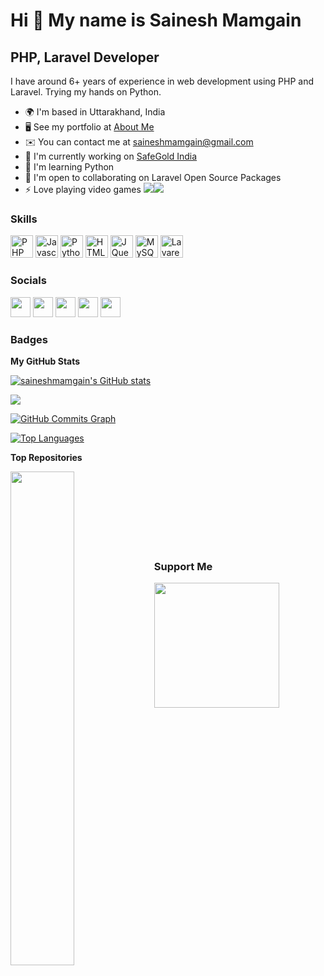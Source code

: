Hi 👋 My name is Sainesh Mamgain
================================

PHP, Laravel Developer
----------------------

I have around 6+ years of experience in web development using PHP and Laravel. Trying my hands on Python.

*   🌍  I'm based in Uttarakhand, India
*   🖥️  See my portfolio at [About Me](http://saineshmamgain.github.io)
*   ✉️  You can contact me at [saineshmamgain@gmail.com](mailto:saineshmamgain@gmail.com)
*   🚀  I'm currently working on [SafeGold India](http://www.safegold.com)
*   🧠  I'm learning Python
*   🤝  I'm open to collaborating on Laravel Open Source Packages
*   ⚡  Love playing video games
<a href="https://www.twitter.com/saineshmamgain" target="_blank" rel="noreferrer"><img
                  src="https://img.shields.io/twitter/follow/saineshmamgain?logo=twitter&style=for-the-badge&color=0891b2&labelColor=1c1917"
                /></a><a href="https://www.github.com/saineshmamgain" target="_blank" rel="noreferrer"><img
                  src="https://img.shields.io/github/followers/saineshmamgain?logo=github&style=for-the-badge&color=0891b2&labelColor=1c1917" /></a>

### Skills
<p align="left">
                                <a href="https://www.php.net/" target="_blank" rel="noreferrer"><img src="https://raw.githubusercontent.com/danielcranney/readme-generator/main/public/icons/skills/php-colored.svg" width="36" height="36" alt="PHP" /></a>
                                <a href="https://developer.mozilla.org/en-US/docs/Web/JavaScript" target="_blank" rel="noreferrer"><img src="https://raw.githubusercontent.com/danielcranney/readme-generator/main/public/icons/skills/javascript-colored.svg" width="36" height="36" alt="Javascript" /></a>
                                <a href="https://www.python.org/" target="_blank" rel="noreferrer"><img src="https://raw.githubusercontent.com/danielcranney/readme-generator/main/public/icons/skills/python-colored.svg" width="36" height="36" alt="Python" /></a>
                                <a href="https://developer.mozilla.org/en-US/docs/Glossary/HTML5" target="_blank" rel="noreferrer"><img src="https://raw.githubusercontent.com/danielcranney/readme-generator/main/public/icons/skills/html5-colored.svg" width="36" height="36" alt="HTML5" /></a>
                                <a href="https://jquery.com/" target="_blank" rel="noreferrer"><img src="https://raw.githubusercontent.com/danielcranney/readme-generator/main/public/icons/skills/jquery-colored.svg" width="36" height="36" alt="JQuery" /></a>
                                <a href="https://www.mysql.com/" target="_blank" rel="noreferrer"><img src="https://raw.githubusercontent.com/danielcranney/readme-generator/main/public/icons/skills/mysql-colored.svg" width="36" height="36" alt="MySQL" /></a>
                                <a href="https://laravel.com/" target="_blank" rel="noreferrer"><img src="https://raw.githubusercontent.com/danielcranney/readme-generator/main/public/icons/skills/laravel-colored.svg" width="36" height="36" alt="Lavarel" /></a>
                    </p>
                    
 ### Socials
                  
<p align="left"> <a href="https://www.github.com/saineshmamgain" target="_blank" rel="noreferrer"><img src="https://raw.githubusercontent.com/danielcranney/readme-generator/main/public/icons/socials/github.svg" width="32" height="32" /></a> <a href="https://www.linkedin.com/in/sainesh" target="_blank" rel="noreferrer"><img src="https://raw.githubusercontent.com/danielcranney/readme-generator/main/public/icons/socials/linkedin.svg" width="32" height="32" /></a> <a href="http://www.medium.com/@saineshmamgain" target="_blank" rel="noreferrer"><img src="https://raw.githubusercontent.com/danielcranney/readme-generator/main/public/icons/socials/medium.svg" width="32" height="32" /></a> <a href="https://www.stackoverflow.com/users/4485147/sainesh-mamgain" target="_blank" rel="noreferrer"><img src="https://raw.githubusercontent.com/danielcranney/readme-generator/main/public/icons/socials/stackoverflow.svg" width="32" height="32" /></a> <a href="https://www.twitter.com/saineshmamgain" target="_blank" rel="noreferrer"><img src="https://raw.githubusercontent.com/danielcranney/readme-generator/main/public/icons/socials/twitter.svg" width="32" height="32" /></a></p>

### Badges

<b>My GitHub Stats</b>

<a href="http://www.github.com/saineshmamgain"><img src="https://github-readme-stats.vercel.app/api?username=saineshmamgain&show_icons=true&hide=&count_private=true&title_color=0891b2&text_color=ffffff&icon_color=0891b2&bg_color=1c1917&hide_border=true&show_icons=true" alt="saineshmamgain's GitHub stats" /></a>

<a href="http://www.github.com/saineshmamgain"><img src="https://github-readme-streak-stats.herokuapp.com/?user=saineshmamgain&stroke=ffffff&background=1c1917&ring=0891b2&fire=0891b2&currStreakNum=ffffff&currStreakLabel=0891b2&sideNums=ffffff&sideLabels=ffffff&dates=ffffff&hide_border=true" /></a>

<a href="http://www.github.com/saineshmamgain"><img src="https://activity-graph.herokuapp.com/graph?username=saineshmamgain&bg_color=1c1917&color=ffffff&line=0891b2&point=ffffff&area_color=1c1917&area=true&hide_border=true&custom_title=GitHub%20Commits%20Graph" alt="GitHub Commits Graph" /></a>

<a href="https://github.com/saineshmamgain" align="left"><img src="https://github-readme-stats.vercel.app/api/top-langs/?username=saineshmamgain&langs_count=10&title_color=0891b2&text_color=ffffff&icon_color=0891b2&bg_color=1c1917&hide_border=true&locale=en&custom_title=Top%20%Languages" alt="Top Languages" /></a>

<b>Top Repositories</b>

<div width="100%" align="center"><a href="https://github.com/saineshmamgain/laravel-repositories" align="left"><img align="left" width="45%" src="https://github-readme-stats.vercel.app/api/pin/?username=saineshmamgain&repo=laravel-repositories&title_color=0891b2&text_color=ffffff&icon_color=0891b2&bg_color=1c1917&hide_border=true&locale=en" /></a></div><br /><br /><br /><br /><br /><br /><br />

### Support Me
<a href="https://www.buymeacoffee.com/saineshmamgain"><img src="https://cdn.buymeacoffee.com/buttons/v2/default-yellow.png" width="200" /></a>
